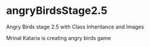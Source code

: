 # angryBirdsStage2.5
Angry Birds stage 2.5 with Class Inheritance and Images

Mrinal Kataria is creating angry birds game
